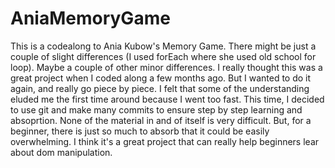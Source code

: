 # AniaMemoryGame

This is a codealong to Ania Kubow's Memory Game. There might be just a couple of slight differences (I used forEach where she used old school for loop). Maybe a couple of other minor 
differences. I really thought this was a great project when I coded along a few months ago. But I wanted to do it again, and really go piece by piece. I felt that some of 
the understanding eluded me the first time around because I went too fast. This time, I decided to use git and make many commits to ensure step by step learning and absoprtion. 
None of the material in and of itself is very difficult. But, for a beginner, there is just so much to absorb that it could be easily overwhelming. I think it's a great project that can really
help beginners lear about dom manipulation.

